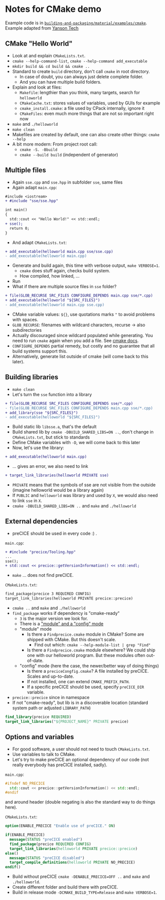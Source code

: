 # Notes for CMake demo

Example code is in [`building-and-packaging/material/examples/cmake`](https://github.com/Simulation-Software-Engineering/Lecture-Material/tree/main/03_building_and_packaging/examples/cmake). Example adapted from [Yanson Tech](https://www.youtube.com/watch?v=wl2Srog-j7I)

## CMake "Hello World"

- Look at and explain `CMakeLists.txt`.
- `cmake --help-command-list`, `cmake --help-command add_executable`
- `mkdir build && cd build && cmake ..`
- Standard to create `build` directory, don't call `cmake` in root directory.
    - In case of doubt, you can always just delete complete folder.
    - And you can have multiple build folders.
- Explain and look at files:
    - `Makefile`: lengthier than you think, many targets, search for `helloworld`
    - `CMakeCache.txt`: stores values of variables, used by GUIs for example
    - `cmake_install.cmake`: a file used by CPack internally, ignore it
    - `CMakeFiles`: even much more things that are not so important right now
- `make` and `./helloworld`
- `make clean`
- Makefiles are created by default, one can also create other things: `cmake --help`
- A bit more modern: From project root call:
    - `cmake -S. -Bbuild`
    - `cmake --build build` (independent of generator)

## Multiple files

- Again `sse.cpp` and `sse.hpp` in subfolder `sse`, same files
- Again adapt `main.cpp`:

```diff
#include <iostream>
+ #include "sse/sse.hpp"

int main()
{
  std::cout << "Hello World!" << std::endl;
+ sse();
  return 0;
}
```

- And adapt `CMakeLists.txt`:

```diff
+ add_executable(helloworld main.cpp sse/sse.cpp)
- add_executable(helloworld main.cpp)
```

- Generate and build again, this time with verbose output, `make VERBOSE=1`.
    - `cmake` does stuff again, checks build system.
    - How compiled, how linked, ...
- Run
- What if there are multiple source files in `sse` folder?

```diff
+ file(GLOB_RECURSE SRC_FILES CONFIGURE_DEPENDS main.cpp sse/*.cpp)
+ add_executable(helloworld "${SRC_FILES}")
- add_executable(helloworld main.cpp sse.cpp)
```

- CMake variable values: `${}`, use quotations marks `"` to avoid problems with spaces.
- `GLOB_RECURSE`: filenames with wildcard characters, recurse -> also subdirectories
- Actually discouraged since wildcard populated while generating. You need to run `cmake` again when you add a file. See [cmake docs](https://cmake.org/cmake/help/latest/command/file.html#filesystem).
- `CONFIGURE_DEPENDS` partial remedy, but costly and no guarantee that all build systems support this.
- Alternatively, generate list outside of cmake (will come back to this later).

## Building libraries

- `make clean`
- Let's turn the `sse` function into a library

```diff
+ file(GLOB_RECURSE SRC_FILES CONFIGURE_DEPENDS sse/*.cpp)
- file(GLOB_RECURSE SRC_FILES CONFIGURE_DEPENDS main.cpp sse/*.cpp)
+ add_library(sse "${SRC_FILES}")
- add_executable(helloworld "${SRC_FILES}")
```

- Build static lib `libsse.a`, that's the default
- Build shared lib by `cmake -DBUILD_SHARED_LIBS=ON ..`, don't change in `CMakeLists.txt`, but stick to standards
- Define CMake variables with `-D`, we will come back to this later
- Now, let's use the library:

```diff
+ add_executable(helloworld main.cpp)
```

- ... gives an error, we also need to link

```diff
+ target_link_libraries(helloworld PRIVATE sse)
```

- `PRIVATE` means that the symbols of sse are not visible from the outside (imagine helloworld would be a library again)
- If `PUBLIC` and `helloworld` was library and used by `X`, we would also need to link `sse` in `X`.
- `cmake -DBUILD_SHARED_LIBS=ON ..` and `make` and `./helloworld`

## External dependencies

- preCICE should be used in every code :) .

`main.cpp`:

```diff
+ #include "precice/Tooling.hpp"
...
sse();
+ std::cout << precice::getVersionInformation() << std::endl;
```

- `make` ... does not find preCICE.

`CMakeLists.txt`:

```diff
find_package(precice 3 REQUIRED CONFIG)
target_link_libraries(helloworld PRIVATE precice::precice)
```

- `cmake ..` and `make` and `./helloworld`
- `find_package` works if dependency is "cmake-ready"
    - `3` is the major version we look for.
    - There is a ["module" and a "config" mode](https://cmake.org/cmake/help/latest/command/find_package.html)
    - "module" mode
        - Is there a `Findprecice.cmake` module in CMake? Some are shipped with CMake. But this doesn't scale.
            - Find out which: `cmake --help-module-list | grep "Find"`
        - Is there a `Findprecice.cmake` module elsewhere? We could ship one with our helloworld program. But these modules often out-of-date.
    - "config" mode (here the case, the newer/better way of doing things)
        - Is there a `preciceCongfig.cmake`? A file installed by preCICE. Scales and up-to-date.
        - If not installed, one can extend `CMAKE_PREFIX_PATH`.
        - If a specific preCICE should be used, specify `preCICE_DIR` variable.
- `precice::precice` since in namespace
- If not "cmake-ready", but lib is in a discoverable location (standard system path or adjusted `LIBRARY_PATH`)

```cmake
find_library(precice REQUIRED)
target_link_libraries("${PROJECT_NAME}" PRIVATE precice)
```

## Options and variables

- For good software, a user should not need to touch `CMakeLists.txt`.
- Use variables to talk to CMake.
- Let's try to make preCICE an optional dependency of our code (not really everybody has preCICE installed, sadly).

`main.cpp`:

```c++
#ifndef NO_PRECICE
  std::cout << precice::getVersionInformation() << std::endl;
#endif
```

and around header (double negating is also the standard way to do things here).

`CMakeLists.txt`:

```cmake
option(ENABLE_PRECICE "Enable use of preCICE." ON)

if(ENABLE_PRECICE)
  message(STATUS "preCICE enabled")
  find_package(precice REQUIRED CONFIG)
  target_link_libraries(helloworld PRIVATE precice::precice)
else()
  message(STATUS "preCICE disabled")
  target_compile_definitions(helloworld PRIVATE NO_PRECICE)
endif()
```

- Build without preCICE `cmake -DENABLE_PRECICE=OFF ..` and `make` and `./helloworld`.
- Create different folder and build there with preCICE.
- Build in release mode `-DCMAKE_BUILD_TYPE=Release` and `make VERBOSE=1`.
